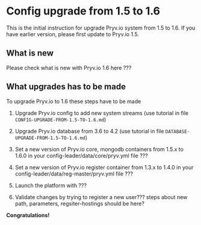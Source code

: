 
# Config upgrade from 1.5 to 1.6

This is the initial instruction for upgrade Pryv.io system from 1.5 to 1.6. If you have earlier version, please first update to Pryv.io 1.5.

## What is new

Please check what is  new with Pryv.io 1.6 here ???

## What upgrades has to be made

To upgrade Pryv.io to 1.6 these steps have to be made

1. Upgrade Pryv.io config to add new system streams 
(use tutorial in file `CONFIG-UPGRADE-FROM-1.5-TO-1.6.md`)

2. Upgrade Pryv.io database from 3.6 to 4.2 
(use tutorial in file `DATABASE-UPGRADE-FROM-1.5-TO-1.6.md`)

3. Set a new version of Pryv.io core, mongodb containers from 1.5.x to 1.6.0 in your 
config-leader/data/core/pryv.yml file ???

4. Set a new version of Pryv.io register container from 1.3.x to 1.4.0 in your 
 config-leader/data/reg-master/pryv.yml file ???
 
5. Launch the platform with ???
 
6. Validate changes by trying to register a new user??? steps about new path, parameters, regsiter-hostings should be here?


<b>Congratulations!</b>